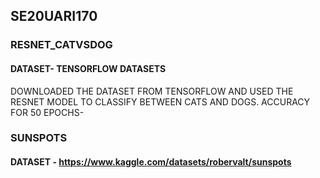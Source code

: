 ## SE20UARI170

### RESNET_CATVSDOG

#### DATASET- TENSORFLOW DATASETS
DOWNLOADED THE DATASET FROM TENSORFLOW AND USED THE RESNET MODEL TO CLASSIFY BETWEEN CATS AND DOGS.
ACCURACY FOR 50 EPOCHS-

### SUNSPOTS 

#### DATASET - https://www.kaggle.com/datasets/robervalt/sunspots




